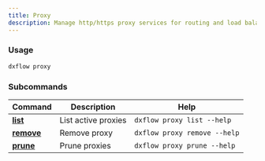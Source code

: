 ```yaml
---
title: Proxy 
description: Manage http/https proxy services for routing and load balancing
---
```


### Usage

```bash [Terminal]
dxflow proxy
```

### Subcommands

| Command | Description | Help |
|---------|-------------|------|
| [**list**](/docs/cli/proxy/list) | List active proxies | `dxflow proxy list --help` |
| [**remove**](/docs/cli/proxy/remove) | Remove proxy | `dxflow proxy remove --help` |
| [**prune**](/docs/cli/proxy/prune) | Prune proxies | `dxflow proxy prune --help` |

